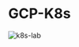 # GCP-K8s



![k8s-lab](https://user-images.githubusercontent.com/21991161/41857225-9e6d5ba2-785c-11e8-8e06-cbbeec826dec.jpg)
